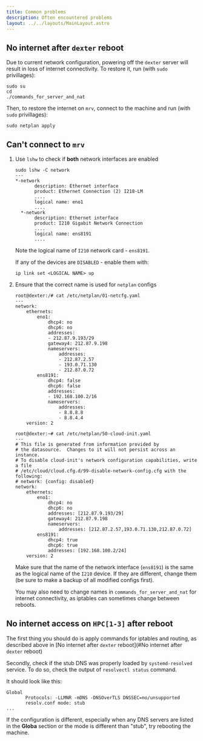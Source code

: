 ```yaml
---
title: Common problems
description: Often encountered problems 
layout: ../../layouts/MainLayout.astro
---
```


## No internet after `dexter` reboot

Due to current network configuration, powering off the `dexter` server will result in loss of internet connectivity. To restore it, run (with `sudo` privillages):

```
sudo su
cd
./commands_for_server_and_nat
```

Then, to restore the internet on `mrv`, connect to the machine and run (with `sudo` privillages):
```
sudo netplan apply
```

## Can't connect to `mrv`

1. Use `lshw` to check if **both** network interfaces are enabled
    ```
    sudo lshw -C network
    ---
    *-network
           description: Ethernet interface
           product: Ethernet Connection (2) I218-LM
           ....
           logical name: eno1
           ....
      *-network
           description: Ethernet interface
           product: I210 Gigabit Network Connection
           ....
           logical name: ens8191
           ....
    ```

    Note the logical name of `I210` network card - `ens8191`.

    If any of the devices are `DISABLED` - enable them with:
    ```
    ip link set <LOGICAL NAME> up
    ```

2. Ensure that the correct name is used for `netplan` configs

    ```
    root@dexter:/# cat /etc/netplan/01-netcfg.yaml
    ---
    network:
        ethernets:
            eno1:
                dhcp4: no
                dhcp6: no
                addresses:
                - 212.87.9.193/29
                gateway4: 212.87.9.198
                nameservers:
                    addresses:
                    - 212.87.2.57
                    - 193.0.71.130
                    - 212.87.0.72
            ens8191:
                dhcp4: false
                dhcp6: false
                addresses:
                - 192.168.100.2/16
                nameservers:
                    addresses:
                    - 8.8.8.8
                    - 8.8.4.4
        version: 2
    ```
    ```
    root@dexter:~# cat /etc/netplan/50-cloud-init.yaml
    ---
    # This file is generated from information provided by
    # the datasource.  Changes to it will not persist across an instance.
    # To disable cloud-init's network configuration capabilities, write a file
    # /etc/cloud/cloud.cfg.d/99-disable-network-config.cfg with the following:
    # network: {config: disabled}
    network:
        ethernets:
            eno1:
                dhcp4: no
                dhcp6: no
                addresses: [212.87.9.193/29]
                gateway4: 212.87.9.198
                nameservers:
                    addresses: [212.87.2.57,193.0.71.130,212.87.0.72]
            ens8191:
                dhcp4: true
                dhcp6: true
                addresses: [192.168.100.2/24]
        version: 2
    ```

    Make sure that the name of the network interface (`ens8191`) is the same as the logical name of the `I210` device. If they are different, change them (be sure to make a backup of all modified configs first).

    You may also need to change names in `commands_for_server_and_nat` for internet connectivity, as iptables can sometimes change between reboots.

## No internet access on `HPC[1-3]` after reboot

The first thing you should do is apply commands for iptables and routing, as described above in [No internet after `dexter` reboot](#No internet after `dexter` reboot)

Secondly, check if the stub DNS was properly loaded by `systemd-resolved` service. To do so, check the output of `resolvectl status` command.

It should look like this:
```shell
Global
       Protocols: -LLMNR -mDNS -DNSOverTLS DNSSEC=no/unsupported
       resolv.conf mode: stub
...
```

If the configuration is different, especially when any DNS servers are listed in the **Globa** section or the mode is different than "stub", try rebooting the machine.

